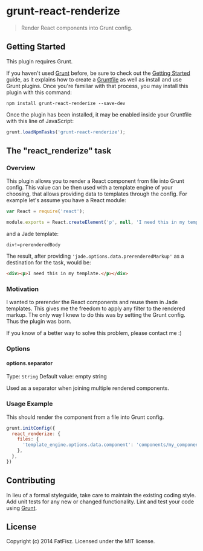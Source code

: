 # grunt-react-renderize

> Render React components into Grunt config.

## Getting Started
This plugin requires Grunt.

If you haven't used [Grunt](http://gruntjs.com/) before, be sure to check out the [Getting Started](http://gruntjs.com/getting-started) guide, as it explains how to create a [Gruntfile](http://gruntjs.com/sample-gruntfile) as well as install and use Grunt plugins. Once you're familiar with that process, you may install this plugin with this command:

```shell
npm install grunt-react-renderize --save-dev
```

Once the plugin has been installed, it may be enabled inside your Gruntfile with this line of JavaScript:

```js
grunt.loadNpmTasks('grunt-react-renderize');
```

## The "react_renderize" task

### Overview
This plugin allows you to render a React component from file into Grunt config. This value can be then used with a template engine of your choosing, that allows providing data to templates through the config. For example let's assume you have a React module:

```js
var React = require('react');

module.exports = React.createElement('p', null, 'I need this in my template.');
```

and a Jade template:
```jade
div!=prerenderedBody
```

The result, after providing `'jade.options.data.prerenderedMarkup'` as a destination for the task, would be:

```html
<div><p>I need this in my template.</p></div>
```

### Motivation
I wanted to prerender the React components and reuse them in Jade templates. This gives me the freedom to apply any filter to the rendered markup. The only way I knew to do this was by setting the Grunt config. Thus the plugin was born.

If you know of a better way to solve this problem, please contact me :)

### Options

#### options.separator
Type: `String`
Default value: empty string

Used as a separator when joining multiple rendered components.

### Usage Example

This should render the component from a file into Grunt config.

```js
grunt.initConfig({
  react_renderize: {
    files: {
      'template_engine.options.data.component': 'components/my_component.js',
    },
  },
})
```

## Contributing
In lieu of a formal styleguide, take care to maintain the existing coding style. Add unit tests for any new or changed functionality. Lint and test your code using [Grunt](http://gruntjs.com/).

## License
Copyright (c) 2014 FatFisz. Licensed under the MIT license.
